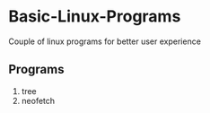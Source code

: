 # Basic-Linux-Programs
Couple of linux programs for better user experience

## Programs

1. tree
2. neofetch
